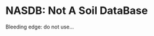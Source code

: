 NASDB: Not A Soil DataBase
===============================================================

Bleeding edge: do not use...
